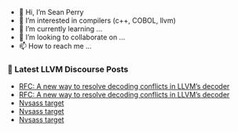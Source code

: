 - 👋 Hi, I’m Sean Perry
- 👀 I’m interested in compilers (c++, COBOL, llvm)
- 🌱 I’m currently learning ...
- 💞️ I’m looking to collaborate on ...
- 📫 How to reach me ...

<!---
s66perry/s66perry is a ✨ special ✨ repository because its `README.md` (this file) appears on your GitHub profile.
You can click the Preview link to take a look at your changes.
--->
### 📕 Latest LLVM Discourse Posts

<!-- DISCOURSE-LLVM:START -->
- [RFC: A new way to resolve decoding conflicts in LLVM’s decoder](https://discourse.llvm.org/t/rfc-a-new-way-to-resolve-decoding-conflicts-in-llvm-s-decoder/88104#post_18)
- [RFC: A new way to resolve decoding conflicts in LLVM’s decoder](https://discourse.llvm.org/t/rfc-a-new-way-to-resolve-decoding-conflicts-in-llvm-s-decoder/88104#post_17)
- [Nvsass target](https://discourse.llvm.org/t/nvsass-target/88238#post_7)
- [Nvsass target](https://discourse.llvm.org/t/nvsass-target/88238#post_6)
- [Nvsass target](https://discourse.llvm.org/t/nvsass-target/88238#post_5)
<!-- DISCOURSE-LLVM:END -->
